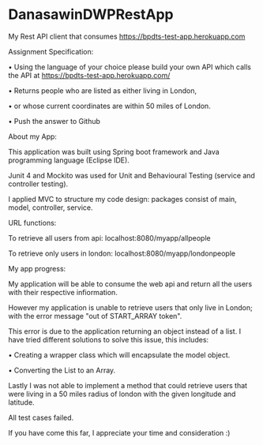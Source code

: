# DanasawinDWPRestApp
My Rest API client that consumes  https://bpdts-test-app.herokuapp.com 

Assignment Specification:

•	Using the language of your choice please build your own API which calls the API at https://bpdts-test-app.herokuapp.com/ 

•	Returns people who are listed as either living in London, 

•	or whose current coordinates are within 50 miles of London. 

•	Push the answer to Github

About my App:

This application was built using Spring boot framework and Java programming language (Eclipse IDE).

Junit 4 and Mockito was used for Unit and Behavioural Testing (service and controller testing).

I applied MVC to structure my code design: packages consist of main, model, controller, service.


URL functions:

To retrieve all users from api: localhost:8080/myapp/allpeople

To retrieve only users in london: localhost:8080/myapp/londonpeople


My app progress:

My application will be able to consume the web api and return all the users with their respective infiormation.

However my application is unable to retrieve users that only live in London; with the error message "out of START_ARRAY token".

This error is due to the application returning an object instead of a list. I have tried different solutions to solve this issue, this includes:

•	Creating a wrapper class which will encapsulate the model object.

•	Converting the List to an Array.


Lastly I was not able to implement a method that could retrieve users that were living in a 50 miles radius of london with the given 
longitude and latitude.

All test cases failed.

If you have come this far, I appreciate your time and consideration :)
